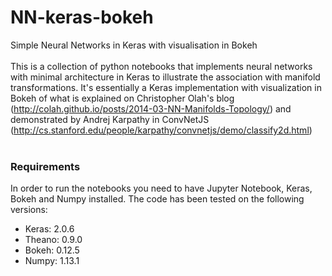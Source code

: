 # NN-keras-bokeh
Simple Neural Networks in Keras with visualisation in Bokeh <br><br>
This is a collection of python notebooks that implements neural networks with minimal architecture in Keras to illustrate the association with manifold transformations. It's essentially a Keras implementation with visualization in Bokeh of what is explained on Christopher Olah's blog (http://colah.github.io/posts/2014-03-NN-Manifolds-Topology/) and demonstrated by Andrej Karpathy in ConvNetJS (http://cs.stanford.edu/people/karpathy/convnetjs/demo/classify2d.html)<br><br>
### Requirements
In order to run the notebooks you need to have Jupyter Notebook, Keras, Bokeh and Numpy installed. The code has been tested on the following versions:
* Keras: 2.0.6
* Theano: 0.9.0
* Bokeh: 0.12.5
* Numpy: 1.13.1
